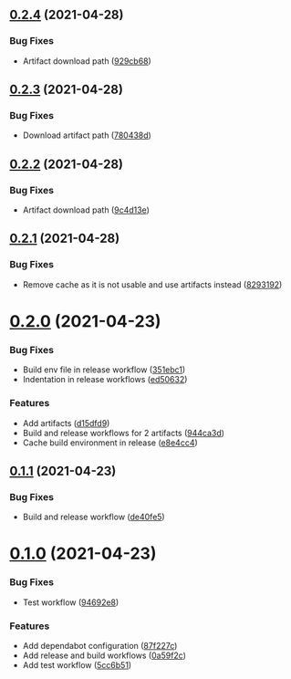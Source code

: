 ## [0.2.4](https://github.com/fussel178/conventional-release-dispatch/compare/v0.2.3...v0.2.4) (2021-04-28)


### Bug Fixes

* Artifact download path ([929cb68](https://github.com/fussel178/conventional-release-dispatch/commit/929cb68d68674ed60b851bea7eb678c8b86d8a93))



## [0.2.3](https://github.com/fussel178/conventional-release-dispatch/compare/v0.2.2...v0.2.3) (2021-04-28)


### Bug Fixes

* Download artifact path ([780438d](https://github.com/fussel178/conventional-release-dispatch/commit/780438d45db049fd122c2a67ba0378dc3306eb6e))



## [0.2.2](https://github.com/fussel178/conventional-release-dispatch/compare/v0.2.1...v0.2.2) (2021-04-28)


### Bug Fixes

* Artifact download path ([9c4d13e](https://github.com/fussel178/conventional-release-dispatch/commit/9c4d13ed43df033fb78b21ed1a4095fb95ac808f))



## [0.2.1](https://github.com/fussel178/conventional-release-dispatch/compare/v0.2.0...v0.2.1) (2021-04-28)


### Bug Fixes

* Remove cache as it is not usable and use artifacts instead ([8293192](https://github.com/fussel178/conventional-release-dispatch/commit/8293192b3ada9a9b8713d3c5ed0e57f07592df7a))



# [0.2.0](https://github.com/fussel178/conventional-release-dispatch/compare/v0.1.1...v0.2.0) (2021-04-23)


### Bug Fixes

* Build env file in release workflow ([351ebc1](https://github.com/fussel178/conventional-release-dispatch/commit/351ebc1a055fabf81a768eb6b010ae0f903137b3))
* Indentation in release workflows ([ed50632](https://github.com/fussel178/conventional-release-dispatch/commit/ed506329d707a3d122f6275d4977fff7e3c6813d))


### Features

* Add artifacts ([d15dfd9](https://github.com/fussel178/conventional-release-dispatch/commit/d15dfd9cc272b34cde9898f19593bb2551eca719))
* Build and release workflows for 2 artifacts ([944ca3d](https://github.com/fussel178/conventional-release-dispatch/commit/944ca3d7bb3759c9889dff72feb03bacf648f3b3))
* Cache build environment in release ([e8e4cc4](https://github.com/fussel178/conventional-release-dispatch/commit/e8e4cc4edb9bd7e3ff26588197a070ea6d56ffc4))



## [0.1.1](https://github.com/fussel178/conventional-release-dispatch/compare/v0.1.0...v0.1.1) (2021-04-23)


### Bug Fixes

* Build and release workflow ([de40fe5](https://github.com/fussel178/conventional-release-dispatch/commit/de40fe55593b8be05bf61a8b9bd2bea73b1029fa))



# [0.1.0](https://github.com/fussel178/conventional-release-dispatch/compare/87f227cff72830ea18363336f70396eaf1cb5348...v0.1.0) (2021-04-23)


### Bug Fixes

* Test workflow ([94692e8](https://github.com/fussel178/conventional-release-dispatch/commit/94692e84ca06ae20ce2eb95fc95d84eafdec210f))


### Features

* Add dependabot configuration ([87f227c](https://github.com/fussel178/conventional-release-dispatch/commit/87f227cff72830ea18363336f70396eaf1cb5348))
* Add release and build workflows ([0a59f2c](https://github.com/fussel178/conventional-release-dispatch/commit/0a59f2c337a830fd119469123cbd84e182b5a6af))
* Add test workflow ([5cc6b51](https://github.com/fussel178/conventional-release-dispatch/commit/5cc6b51cfea18fa4531523e66be06365d21d167f))



